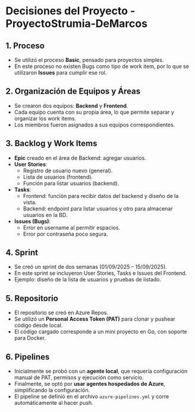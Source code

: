 # Decisiones del Proyecto - ProyectoStrumia-DeMarcos

## 1. Proceso
- Se utilizó el proceso **Basic**, pensado para proyectos simples.  
- En este proceso no existen Bugs como tipo de work item, por lo que se utilizaron **Issues** para cumplir ese rol.

## 2. Organización de Equipos y Áreas
- Se crearon dos equipos: **Backend** y **Frontend**.  
- Cada equipo cuenta con su propia área, lo que permite separar y organizar los work items.  
- Los miembros fueron asignados a sus equipos correspondientes.

## 3. Backlog y Work Items
- **Epic** creado en el área de Backend: agregar usuarios.  
- **User Stories**:  
  - Registro de usuario nuevo (general).  
  - Lista de usuarios (frontend).  
  - Función para listar usuarios (backend).  
- **Tasks**:  
  - Frontend: función para recibir datos del backend y diseño de la vista.  
  - Backend: endpoint para listar usuarios y otro para almacenar usuarios en la BD.  
- **Issues (Bugs)**:  
  - Error en username al permitir espacios.  
  - Error por contraseña poco segura.

## 4. Sprint
- Se creó un sprint de dos semanas (01/09/2025 – 15/09/2025).  
- En este sprint se incluyeron User Stories, Tasks e Issues del Frontend.  
- Ejemplo: diseño de la lista de usuarios y pruebas de listado.

## 5. Repositorio
- El repositorio se creó en Azure Repos.  
- Se utilizó un **Personal Access Token (PAT)** para clonar y pushear código desde local.  
- El código cargado corresponde a un mini proyecto en Go, con soporte para Docker.  

## 6. Pipelines
- Inicialmente se probó con un **agente local**, que requería configuración manual de PAT, permisos y ejecución como servicio.  
- Finalmente, se optó por **usar agentes hospedados de Azure**, simplificando la configuración.  
- El pipeline se definió en el archivo `azure-pipelines.yml` y corre automáticamente al hacer push.

